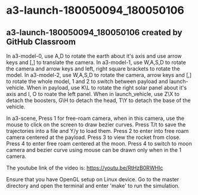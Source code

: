 # a3-launch-180050094_180050106
a3-launch-180050094_180050106 created by GitHub Classroom
---------------------------------------------------------

In a3-model-0, use A,D to rotate the earth about it's axis and use arrow keys and [,] to translate the camera.
In a3-model-1, use W,A,S,D to rotate the camera and arrow keys and left, right square brackets to rotate the model.
In a3-model-2, use W,A,S,D to rotate the camera, arrow keys and [,] to rotate the whole model, 1 and 2 to switch between payload and
launch-vehicle. When in payload, use K\L to rotate the right solar panel about it's axis and I, O to roate the left panel.
When in launch_vehicle, use Z\X to detach the boosters, G\H to detach the head, T\Y to detach the base of the vehicle.

In a3-scene, Press 1 for free-roam camera, when in this camera, use the mouse to click on the screen to draw bezier curves. 
Press T/t to save the trajectories into a file and Y/y to load them. Press 2 to enter into free roam camera centered at the payload. Press 3 to view the rocket from close. Press 4 to enter free roam centered at the moon.
Press 4 to switch to moon camera and bezier curve using mouse can be drawn only when in the 1 camera.

The youtube link of the video is: https://youtu.be/RtHzB0RWHIc

Ensure that you have OpenGL setup on Linux device. Go to the master directory and open the terminal and enter 'make' to run the simulation.
